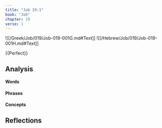 ```yaml
---
title: "Job 19:1"
book: "Job"
chapter: 19
verse: 1
---
```

![[/Greek/Job/019/Job-019-001G.md#Text]]
![[/Hebrew/Job/019/Job-019-001H.md#Text]]

{{Perfect}}

## Analysis

#### Words

#### Phrases

#### Concepts

## Reflections
